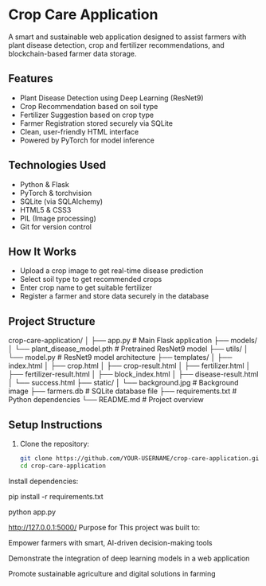 # Crop Care Application

A smart and sustainable web application designed to assist farmers with plant disease detection, crop and fertilizer recommendations, and blockchain-based farmer data storage.

## Features

- Plant Disease Detection using Deep Learning (ResNet9)
- Crop Recommendation based on soil type
- Fertilizer Suggestion based on crop type
- Farmer Registration stored securely via SQLite
- Clean, user-friendly HTML interface
- Powered by PyTorch for model inference

## Technologies Used

- Python & Flask
- PyTorch & torchvision
- SQLite (via SQLAlchemy)
- HTML5 & CSS3
- PIL (Image processing)
- Git for version control

## How It Works

- Upload a crop image to get real-time disease prediction
- Select soil type to get recommended crops
- Enter crop name to get suitable fertilizer
- Register a farmer and store data securely in the database

## Project Structure

crop-care-application/
│
├── app.py # Main Flask application
├── models/
│ └── plant_disease_model.pth # Pretrained ResNet9 model
├── utils/
│ └── model.py # ResNet9 model architecture
├── templates/
│ ├── index.html
│ ├── crop.html
│ ├── crop-result.html
│ ├── fertilizer.html
│ ├── fertilizer-result.html
│ ├── block_index.html
│ ├── disease-result.html
│ └── success.html
├── static/
│ └── background.jpg # Background image
├── farmers.db # SQLite database file
├── requirements.txt # Python dependencies
└── README.md # Project overview


## Setup Instructions

1. Clone the repository:
   ```bash
   git clone https://github.com/YOUR-USERNAME/crop-care-application.git
   cd crop-care-application
Install dependencies:


pip install -r requirements.txt



python app.py



http://127.0.0.1:5000/
Purpose for This project was built to:

Empower farmers with smart, AI-driven decision-making tools

Demonstrate the integration of deep learning models in a web application

Promote sustainable agriculture and digital solutions in farming

